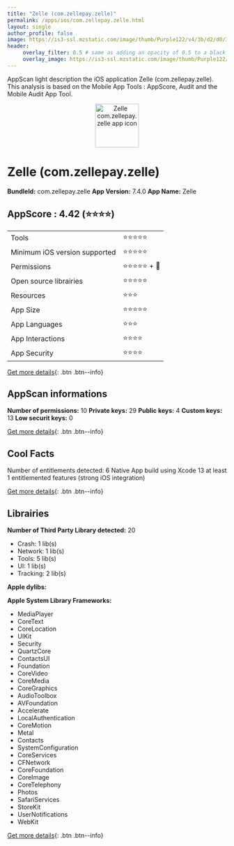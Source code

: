 ```yaml
---
title: "Zelle (com.zellepay.zelle)"
permalink: /apps/ios/com.zellepay.zelle.html
layout: single
author_profile: false
image: https://is3-ssl.mzstatic.com/image/thumb/Purple122/v4/3b/d2/d0/3bd2d002-de3b-f9f6-67e6-6d07b49ece4e/AppIcon-1x_U007emarketing-0-5-0-85-220.png/512x512bb.jpg
header: 
     overlay_filter: 0.5 # same as adding an opacity of 0.5 to a black background
     overlay_image: https://is3-ssl.mzstatic.com/image/thumb/Purple122/v4/3b/d2/d0/3bd2d002-de3b-f9f6-67e6-6d07b49ece4e/AppIcon-1x_U007emarketing-0-5-0-85-220.png/512x512bb.jpg
---
```

AppScan light description the iOS application Zelle (com.zellepay.zelle). This analysis is based on the Mobile App Tools : AppScore, Audit and the Mobile Audit App Tool.

  
  
<div style="text-align: center;"><img src="https://is3-ssl.mzstatic.com/image/thumb/Purple122/v4/3b/d2/d0/3bd2d002-de3b-f9f6-67e6-6d07b49ece4e/AppIcon-1x_U007emarketing-0-5-0-85-220.png/512x512bb.jpg" width="100" height="100" alt="Zelle com.zellepay.zelle app icon"></div>  
  
# Zelle (com.zellepay.zelle)

**BundleId:** com.zellepay.zelle
**App Version:** 7.4.0
**App Name:** Zelle


## AppScore : 4.42 (⭐️⭐️⭐️⭐️) 

<table>
<tr><td> Tools </td><td> ⭐️⭐️⭐️⭐️⭐️ </td></tr>
<tr><td> Minimum iOS version supported </td><td> ⭐️⭐️⭐️⭐️⭐️ </td></tr>
<tr><td> Permissions </td><td> ⭐️⭐️⭐️⭐️⭐️ + 🌟 </td></tr>
<tr><td> Open source librairies </td><td> ⭐️⭐️⭐️⭐️⭐️ </td></tr>
<tr><td> Resources </td><td> ⭐️⭐️⭐️ </td></tr>
<tr><td> App Size </td><td> ⭐️⭐️⭐️⭐️⭐️ </td></tr>
<tr><td> App Languages </td><td> ⭐️⭐️⭐️ </td></tr>
<tr><td> App Interactions </td><td> ⭐️⭐️⭐️⭐️ </td></tr>
<tr><td> App Security </td><td> ⭐️⭐️⭐️⭐️ </td></tr>
</table>

[Get more details](/pricing.html){: .btn .btn--info}  
  
## AppScan informations 

**Number of permissions:** 10
**Private keys:** 29
**Public keys:** 4
**Custom keys:** 13
**Low securit keys:** 0
  
[Get more details](/pricing.html){: .btn .btn--info}

## Cool Facts

Number of entitlements detected: 6
Native App
build using Xcode 13
at least 1 entitlemented features (strong iOS integration)
  
[Get more details](/pricing.html){: .btn .btn--info}

## Librairies 
**Number of Third Party Library detected:** 20
- Crash: 1 lib(s)
- Network: 1 lib(s)
- Tools: 5 lib(s)
- UI: 1 lib(s)
- Tracking: 2 lib(s)

**Apple dylibs:**


**Apple System Library Frameworks:**
- MediaPlayer
- CoreText
- CoreLocation
- UIKit
- Security
- QuartzCore
- ContactsUI
- Foundation
- CoreVideo
- CoreMedia
- CoreGraphics
- AudioToolbox
- AVFoundation
- Accelerate
- LocalAuthentication
- CoreMotion
- Metal
- Contacts
- SystemConfiguration
- CoreServices
- CFNetwork
- CoreFoundation
- CoreImage
- CoreTelephony
- Photos
- SafariServices
- StoreKit
- UserNotifications
- WebKit


  
[Get more details](/pricing.html){: .btn .btn--info}

